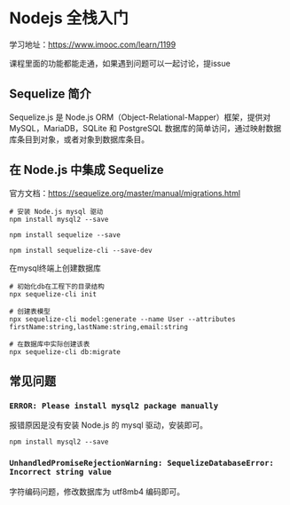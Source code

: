 # Nodejs 全栈入门

学习地址：https://www.imooc.com/learn/1199

课程里面的功能都能走通，如果遇到问题可以一起讨论，提issue

## Sequelize 简介

Sequelize.js 是 Node.js ORM（Object-Relational-Mapper）框架，提供对 MySQL，MariaDB，SQLite 和 PostgreSQL 数据库的简单访问，通过映射数据库条目到对象，或者对象到数据库条目。

## 在 Node.js 中集成 Sequelize

官方文档：https://sequelize.org/master/manual/migrations.html

```
# 安装 Node.js mysql 驱动
npm install mysql2 --save

npm install sequelize --save

npm install sequelize-cli --save-dev
```

在mysql终端上创建数据库


```
# 初始化db在工程下的目录结构
npx sequelize-cli init

# 创建表模型
npx sequelize-cli model:generate --name User --attributes firstName:string,lastName:string,email:string

# 在数据库中实际创建该表
npx sequelize-cli db:migrate
```

## 常见问题

### `ERROR: Please install mysql2 package manually`

报错原因是没有安装 Node.js 的 mysql 驱动，安装即可。

```
npm install mysql2 --save
```

### `UnhandledPromiseRejectionWarning: SequelizeDatabaseError: Incorrect string value`

字符编码问题，修改数据库为 utf8mb4 编码即可。

